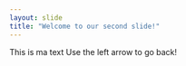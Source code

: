 ```yaml
---
layout: slide
title: "Welcome to our second slide!"
---
```

This is ma text
Use the left arrow to go back!
